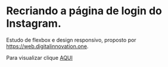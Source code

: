 # Recriando a página de login do Instagram.

Estudo de flexbox e design responsivo, proposto por https://web.digitalinnovation.one.

Para visualizar clique [AQUI](https://alencartha.github.io/Recriando-login-Instagram/)
